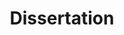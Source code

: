 ---
title: Dissertation
WIP: false
tag: Website
isProject: true
description: A web based robot hearing simulator.
languages: [HTML, CSS, JS, PYTHON]
thumbnail: https://via.placeholder.com/640x320.png?text=Background-image
---